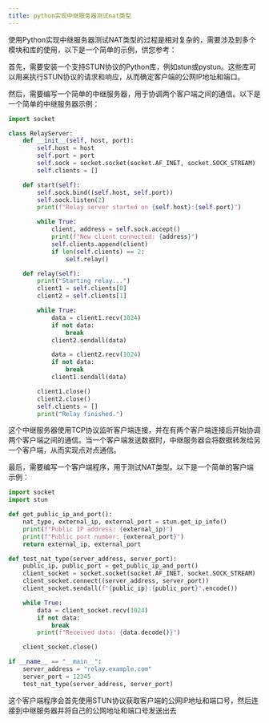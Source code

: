 ```yaml
---
title: python实现中继服务器测试nat类型
---
```

使用Python实现中继服务器测试NAT类型的过程是相对复杂的，需要涉及到多个模块和库的使用，以下是一个简单的示例，供您参考：

首先，需要安装一个支持STUN协议的Python库，例如stun或pystun。这些库可以用来执行STUN协议的请求和响应，从而确定客户端的公网IP地址和端口。

然后，需要编写一个简单的中继服务器，用于协调两个客户端之间的通信。以下是一个简单的中继服务器示例：

``` Python
import socket

class RelayServer:
    def __init__(self, host, port):
        self.host = host
        self.port = port
        self.sock = socket.socket(socket.AF_INET, socket.SOCK_STREAM)
        self.clients = []

    def start(self):
        self.sock.bind((self.host, self.port))
        self.sock.listen(2)
        print(f"Relay server started on {self.host}:{self.port}")

        while True:
            client, address = self.sock.accept()
            print(f"New client connected: {address}")
            self.clients.append(client)
            if len(self.clients) == 2:
                self.relay()

    def relay(self):
        print("Starting relay...")
        client1 = self.clients[0]
        client2 = self.clients[1]

        while True:
            data = client1.recv(1024)
            if not data:
                break
            client2.sendall(data)

            data = client2.recv(1024)
            if not data:
                break
            client1.sendall(data)

        client1.close()
        client2.close()
        self.clients = []
        print("Relay finished.")

```


这个中继服务器使用TCP协议监听客户端连接，并在有两个客户端连接后开始协调两个客户端之间的通信。当一个客户端发送数据时，中继服务器会将数据转发给另一个客户端，从而实现点对点通信。

最后，需要编写一个客户端程序，用于测试NAT类型。以下是一个简单的客户端示例：


``` Python
import socket
import stun

def get_public_ip_and_port():
    nat_type, external_ip, external_port = stun.get_ip_info()
    print(f"Public IP address: {external_ip}")
    print(f"Public port number: {external_port}")
    return external_ip, external_port

def test_nat_type(server_address, server_port):
    public_ip, public_port = get_public_ip_and_port()
    client_socket = socket.socket(socket.AF_INET, socket.SOCK_STREAM)
    client_socket.connect((server_address, server_port))
    client_socket.sendall(f"{public_ip}:{public_port}".encode())

    while True:
        data = client_socket.recv(1024)
        if not data:
            break
        print(f"Received data: {data.decode()}")

    client_socket.close()

if __name__ == "__main__":
    server_address = "relay.example.com"
    server_port = 12345
    test_nat_type(server_address, server_port)

```

这个客户端程序会首先使用STUN协议获取客户端的公网IP地址和端口号，然后连接到中继服务器并将自己的公网地址和端口号发送出去